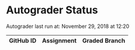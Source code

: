 # Autograder Status
Autograder last run at: November 29, 2018 at 12:20

| GitHub ID | Assignment | Graded Branch |
|-----------|------------|---------------|
